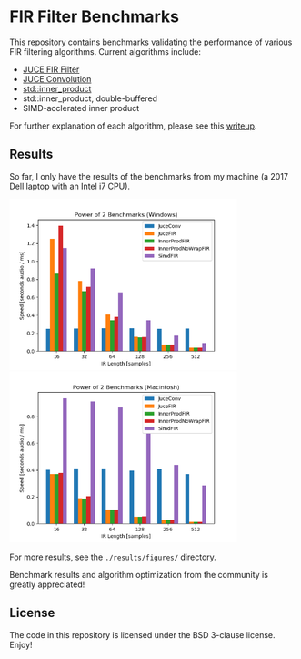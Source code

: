 # FIR Filter Benchmarks

This repository contains benchmarks validating the performance
of various FIR filtering algorithms. Current algorithms include:
- [JUCE FIR Filter](https://docs.juce.com/master/classdsp_1_1FIR_1_1Filter.html)
- [JUCE Convolution](https://docs.juce.com/master/classdsp_1_1Convolution.html)
- [std::inner_product](https://en.cppreference.com/w/cpp/algorithm/inner_produc)
- std::inner_product, double-buffered
- SIMD-acclerated inner product

For further explanation of each algorithm, please see this
[writeup](https://ccrma.stanford.edu/~jatin/Notebooks/FIRBenchmarks.html).

## Results

So far, I only have the results of the benchmarks from my machine
(a 2017 Dell laptop with an Intel i7 CPU).

<img src="./results/figures/win_pow.png" alt="Pic" width="400"> <img src="./results/figures/mac_pow.png" alt="Pic" width="400">

For more results, see the `./results/figures/` directory.

Benchmark results and algorithm optimization from the community
is greatly appreciated!

## License

The code in this repository is licensed under the BSD 3-clause 
license. Enjoy!
